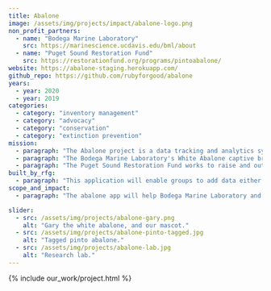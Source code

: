 ```yaml
---
title: Abalone
image: /assets/img/projects/impact/abalone-logo.png
non_profit_partners:
  - name: "Bodega Marine Laboratory"
    src: https://marinescience.ucdavis.edu/bml/about
  - name: "Puget Sound Restoration Fund"
    src: https://restorationfund.org/programs/pintoabalone/
website: https://abalone-staging.herokuapp.com/
github_repo: https://github.com/rubyforgood/abalone
years:
  - year: 2020
  - year: 2019
categories:
  - category: "inventory management"
  - category: "advocacy"
  - category: "conservation"
  - category: "extinction prevention"
mission:
  - paragraph: "The Abalone project is a data tracking and analytics system aimed at storing and measuring data for population trends, mortality rates, and breeding programs. Designed as a multi-tenant application, Abalone will initially serve two stakeholders, the Bodega Marine Laboratory at UC Davis and the Puget Sound Restoration Fund in Washington State."
  - paragraph: "The Bodega Marine Laboratory's White Abalone captive breeding program is working to prevent the extinction of the White Abalone (Haliotis sorenseni), an endangered marine snail. White abalone are one of seven species found in California and are culturally significant to the native people of the area. White abalone were perilously overfished throughout the 20th century, resulting in a 99 percent population decrease by the end of the 1970s. This group is working to reverse their decline and have already seen some great success, they currently have more abalone in the lab than exist in the wild!"
  - paragraph: "The Puget Sound Restoration Fund works to raise and outplant hatchery-reared Pinto Abalone (Haliotis kamtschatkana), the only abalone species found in the Washington waters. This species has cultural and ecological significance, grazing rock surfaces and maintaining the health of rocky reef habitat and kelp beds. The Washington Department of Fish & Wildlife (WDFW) documented a ~98% decline from 1992 to 2017, leading the pinto abalone to be listed as a State endangered species in 2019."
built_by_rfg:
  - paragraph: "This application will enable groups to add data either through CSV upload or through the web interface. Groups can view reports and visual representations of key data. Future plans include giving groups the ability to generate custom reports on the fly."
scope_and_impact:
  - paragraph: "The abalone app will help Bodega Marine Laboratory and Puget Sound Restoration Fund keep White Abalone and Pinto Abalone from going extinct."

slider:
  - src: /assets/img/projects/abalone-gary.png
    alt: "Gary the white abalone, and our mascot."
  - src: /assets/img/projects/abalone-pinto-tagged.jpg
    alt: "Tagged pinto abalone."
  - src: /assets/img/projects/abalone-lab.jpg
    alt: "Research lab."
---
```


{% include our_work/project.html %}
